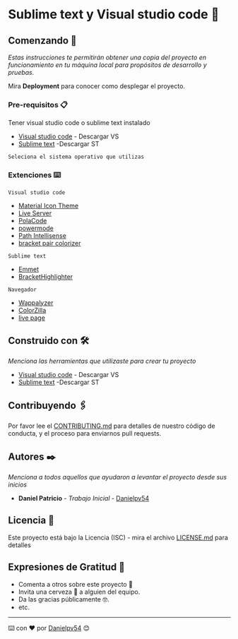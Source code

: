 # Sublime text y Visual studio code 📌


## Comenzando 🚀

_Estas instrucciones te permitirán obtener una copia del proyecto en funcionamiento en tu máquina local para propósitos de desarrollo y pruebas._

Mira **Deployment** para conocer como desplegar el proyecto.


### Pre-requisitos 📋



Tener visual studio code o sublime text instalado

* [Visual studio code](https://code.visualstudio.com/) - Descargar VS
* [Sublime text](https://www.sublimetext.com/3) -Descargar ST

```
Seleciona el sistema operativo que utilizas
```

### Extenciones ⌨️



```
Visual studio code
```
* [Material Icon Theme](https://marketplace.visualstudio.com/items?itemName=PKief.material-icon-theme) 
* [Live Server](https://marketplace.visualstudio.com/items?itemName=ritwickdey.LiveServer) 
* [PolaCode](https://marketplace.visualstudio.com/items?itemName=pnp.polacode)
* [powermode](https://marketplace.visualstudio.com/items?itemName=hoovercj.vscode-power-mode)
* [Path Intellisense](https://marketplace.visualstudio.com/items?itemName=christian-kohler.path-intellisense)
* [bracket pair colorizer](https://marketplace.visualstudio.com/items?itemName=CoenraadS.bracket-pair-colorizer)





```
Sublime text
```
* [Emmet](https://docs.emmet.io/cheat-sheet/) 
* [BracketHighlighter](https://packagecontrol.io/packages/BracketHighlighter) 




```
Navegador
```

* [Wappalyzer](https://chrome.google.com/webstore/detail/wappalyzer/gppongmhjkpfnbhagpmjfkannfbllamg)
* [ColorZilla](https://chrome.google.com/webstore/detail/colorzilla/bhlhnicpbhignbdhedgjhgdocnmhomnp)
* [live page](https://github.com/MikeRogers0/LivePage)
    

## Construido con 🛠️

_Menciona las herramientas que utilizaste para crear tu proyecto_

* [Visual studio code](https://code.visualstudio.com/) - Descargar VS
* [Sublime text](https://www.sublimetext.com/3) -Descargar ST


## Contribuyendo 🖇️

Por favor lee el [CONTRIBUTING.md](https://github.com/danipv54) para detalles de nuestro código de conducta, y el proceso para enviarnos pull requests.






## Autores ✒️

_Menciona a todos aquellos que ayudaron a levantar el proyecto desde sus inicios_

* **Daniel Patricio** - *Trabajo Inicial* - [Danielpv54](https://github.com/danipv54) 



## Licencia 📄

Este proyecto está bajo la Licencia (ISC) - mira el archivo [LICENSE.md](LICENSE.md) para detalles

## Expresiones de Gratitud 🎁

* Comenta a otros sobre este proyecto 📢
* Invita una cerveza 🍺 a alguien del equipo. 
* Da las gracias públicamente 🤓.
* etc.


---
⌨️ con ❤️ por [Danielpv54](https://github.com/danipv54) 😊
